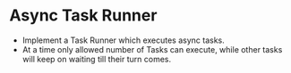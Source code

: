 # Async Task Runner

* Implement a Task Runner which executes async tasks.
* At a time only allowed number of Tasks can execute, while other tasks will keep on waiting till their turn comes.

